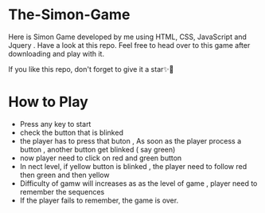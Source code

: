 # The-Simon-Game
Here is Simon Game developed by me using HTML, CSS, JavaScript and Jquery .  Have a look at this repo.
Feel free to head over to this game after downloading and play with it.

If you like this repo, don't forget to give it a star✨🤩

# How to Play
* Press any key to start
* check the button that is blinked
* the player has to press that buton , As soon as the player process a button , another button get blinked ( say green)
* now player need to click on red and green button
* In nect level, if yellow button is blinked , the player need to follow red then green and then yellow
* Difficulty of gamw will increases as as the level of game , player need to remember the sequences
* If the player fails to remember, the game is over.


